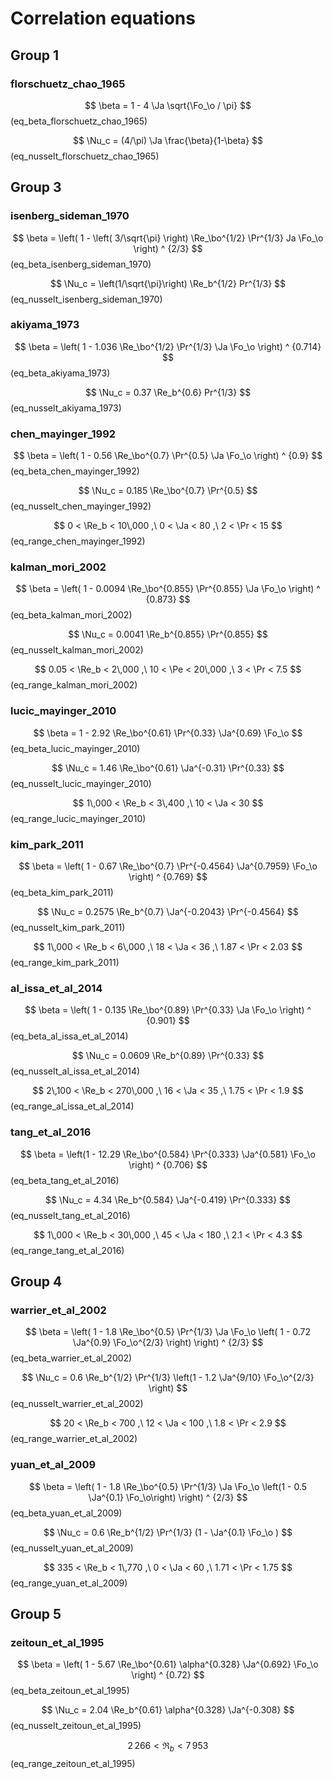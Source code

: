 # Correlation equations

## Group 1

### florschuetz_chao_1965

$$
\beta = 1 - 4 \Ja \sqrt{\Fo_\o / \pi}
$$ (eq_beta_florschuetz_chao_1965)

$$
\Nu_c = (4/\pi) \Ja \frac{\beta}{1-\beta}
$$ (eq_nusselt_florschuetz_chao_1965)

## Group 3

### isenberg_sideman_1970

$$
\beta = \left( 1 - \left( 3/\sqrt{\pi} \right) \Re_\bo^{1/2} \Pr^{1/3} Ja \Fo_\o \right) ^ {2/3}
$$ (eq_beta_isenberg_sideman_1970)

$$
\Nu_c = \left(1/\sqrt{\pi}\right) \Re_b^{1/2} Pr^{1/3}
$$ (eq_nusselt_isenberg_sideman_1970)

### akiyama_1973

$$
\beta = \left( 1 - 1.036 \Re_\bo^{1/2} \Pr^{1/3} \Ja \Fo_\o \right) ^ {0.714}
$$ (eq_beta_akiyama_1973)

$$
\Nu_c = 0.37 \Re_b^{0.6} Pr^{1/3}
$$ (eq_nusselt_akiyama_1973)

### chen_mayinger_1992

$$
\beta = \left( 1 - 0.56 \Re_\bo^{0.7} \Pr^{0.5} \Ja \Fo_\o \right) ^ {0.9}
$$ (eq_beta_chen_mayinger_1992)

$$
\Nu_c = 0.185 \Re_\bo^{0.7} \Pr^{0.5}
$$ (eq_nusselt_chen_mayinger_1992)

$$
0 < \Re_b < 10\,000 ,\ 0 < \Ja < 80 ,\ 2 < \Pr < 15
$$ (eq_range_chen_mayinger_1992)

### kalman_mori_2002

$$
\beta = \left( 1 - 0.0094 \Re_\bo^{0.855} \Pr^{0.855} \Ja \Fo_\o \right) ^ {0.873}
$$ (eq_beta_kalman_mori_2002)

$$
\Nu_c = 0.0041 \Re_b^{0.855} \Pr^{0.855}
$$ (eq_nusselt_kalman_mori_2002)

$$
0.05 < \Re_b < 2\,000 ,\ 10 < \Pe < 20\,000 ,\ 3 < \Pr < 7.5
$$ (eq_range_kalman_mori_2002)

### lucic_mayinger_2010

$$
\beta = 1 - 2.92 \Re_\bo^{0.61} \Pr^{0.33} \Ja^{0.69} \Fo_\o
$$ (eq_beta_lucic_mayinger_2010)

$$
\Nu_c = 1.46 \Re_\bo^{0.61} \Ja^{-0.31} \Pr^{0.33}
$$ (eq_nusselt_lucic_mayinger_2010)

$$
1\,000 < \Re_b < 3\,400 ,\ 10 < \Ja < 30
$$ (eq_range_lucic_mayinger_2010)

### kim_park_2011

$$
\beta = \left( 1 - 0.67 \Re_\bo^{0.7} \Pr^{-0.4564} \Ja^{0.7959} \Fo_\o \right) ^ {0.769}
$$ (eq_beta_kim_park_2011)

$$
\Nu_c = 0.2575 \Re_b^{0.7} \Ja^{-0.2043} \Pr^{-0.4564}
$$ (eq_nusselt_kim_park_2011)

$$
1\,000 < \Re_b < 6\,000 ,\ 18 < \Ja < 36 ,\ 1.87 < \Pr < 2.03
$$ (eq_range_kim_park_2011)

### al_issa_et_al_2014

$$
\beta = \left( 1 - 0.135 \Re_\bo^{0.89} \Pr^{0.33} \Ja \Fo_\o \right) ^ {0.901}
$$ (eq_beta_al_issa_et_al_2014)

$$
\Nu_c = 0.0609 \Re_b^{0.89} \Pr^{0.33}
$$ (eq_nusselt_al_issa_et_al_2014)

$$
2\,100 < \Re_b < 270\,000 ,\ 16 < \Ja < 35 ,\ 1.75 < \Pr < 1.9
$$ (eq_range_al_issa_et_al_2014)

### tang_et_al_2016

$$
\beta = \left(1 - 12.29 \Re_\bo^{0.584} \Pr^{0.333} \Ja^{0.581} \Fo_\o \right) ^ {0.706}
$$ (eq_beta_tang_et_al_2016)

$$
\Nu_c = 4.34 \Re_b^{0.584} \Ja^{-0.419} \Pr^{0.333}
$$ (eq_nusselt_tang_et_al_2016)

$$
1\,000 < \Re_b < 30\,000 ,\ 45 < \Ja < 180 ,\ 2.1 < \Pr < 4.3
$$ (eq_range_tang_et_al_2016)

## Group 4

### warrier_et_al_2002

$$
\beta = \left( 1 - 1.8 \Re_\bo^{0.5} \Pr^{1/3} \Ja \Fo_\o \left( 1 - 0.72 \Ja^{0.9} \Fo_\o^{2/3} \right) \right) ^ {2/3}
$$ (eq_beta_warrier_et_al_2002)

$$
\Nu_c = 0.6 \Re_b^{1/2} \Pr^{1/3} \left(1 - 1.2 \Ja^{9/10} \Fo_\o^{2/3} \right)
$$ (eq_nusselt_warrier_et_al_2002)

$$
20 < \Re_b < 700 ,\ 12 < \Ja < 100 ,\ 1.8 < \Pr < 2.9
$$ (eq_range_warrier_et_al_2002)

### yuan_et_al_2009

$$
\beta = \left( 1 - 1.8 \Re_\bo^{0.5} \Pr^{1/3} \Ja \Fo_\o \left(1 - 0.5 \Ja^{0.1} \Fo_\o\right) \right) ^ {2/3}
$$ (eq_beta_yuan_et_al_2009)

$$
\Nu_c = 0.6 \Re_b^{1/2} \Pr^{1/3} (1 - \Ja^{0.1} \Fo_\o )
$$ (eq_nusselt_yuan_et_al_2009)

$$
335 < \Re_b < 1\,770 ,\ 0 < \Ja < 60 ,\ 1.71 < \Pr < 1.75
$$ (eq_range_yuan_et_al_2009)

## Group 5

### zeitoun_et_al_1995

$$
\beta = \left( 1 - 5.67 \Re_\bo^{0.61} \alpha^{0.328} \Ja^{0.692} \Fo_\o \right) ^ {0.72}
$$ (eq_beta_zeitoun_et_al_1995)

$$
\Nu_c = 2.04 \Re_b^{0.61} \alpha^{0.328} \Ja^{-0.308}
$$ (eq_nusselt_zeitoun_et_al_1995)

$$
2\,266 < \Re_b < 7\,953
$$ (eq_range_zeitoun_et_al_1995)

